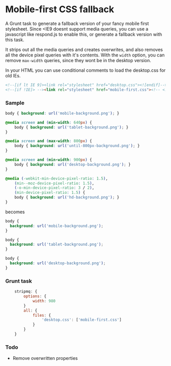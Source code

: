 # Mobile-first CSS fallback

A Grunt task to generate a fallback version of your fancy mobile first stylesheet.
Since <IE9 doesnt support media queries, you can use a javascript like respond.js to enable this,
or generate a fallback version with this task.

It strips out all the media queries and creates overwrites, and also removes all the device pixel queries with it's contents.
With the `width` option, you can remove `max-width` queries, since they wont be in the desktop version.

In your HTML you can use conditional comments to load the desktop.css for old IEs.

````html
<!--[if lt IE 9]><link rel="stylesheet" href="desktop.css"><![endif]-->
<!--[if !IE]> --><link rel="stylesheet" href="mobile-first.css"><!-- <![endif]-->
````

### Sample
````css
body { background: url('mobile-background.png'); }

@media screen and (min-width: 640px) {
    body { background: url('tablet-background.png'); }
}

@media screen and (max-width: 800px) {
    body { background: url('until-800px-background.png'); }
}

@media screen and (min-width: 900px) {
    body { background: url('desktop-background.png'); }
}

@media (-webkit-min-device-pixel-ratio: 1.5),
    (min--moz-device-pixel-ratio: 1.5),
    (-o-min-device-pixel-ratio: 3 / 2),
    (min-device-pixel-ratio: 1.5) {
    body { background: url('hd-background.png'); }
}
````

becomes

````css
body {
  background: url('mobile-background.png');
}

body {
  background: url('tablet-background.png');
}

body {
  background: url('desktop-background.png');
}
````

### Grunt task
````js
    stripmq: {
        options: {
            width: 980
        }
        all: {
            files: {
                'desktop.css': ['mobile-first.css']
            }
        }
    }
````


### Todo
- Remove overwritten properties
